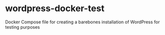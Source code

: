# wordpress-docker-test
Docker Compose file for creating a barebones installation of WordPress for testing purposes
